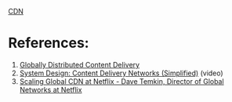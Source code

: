 
[CDN](../../Networks/CDN.md)

# References:

1. [Globally Distributed Content Delivery](http://repository.cmu.edu/cgi/viewcontent.cgi?article=2112&context=compsci)
2. [System Design: Content Delivery Networks (Simplified)](https://www.youtube.com/watch?v=8zX0rue2Hic&list=PLMCXHnjXnTnvo6alSjVkgxV-VH6EPyvoX&index=16) (video)
3. [Scaling Global CDN at Netflix - Dave Temkin, Director of Global Networks at Netflix](https://www.youtube.com/watch?v=tbqcsHg-Q_o)
